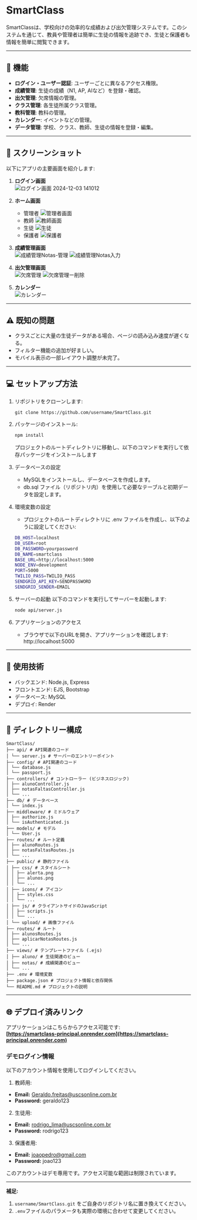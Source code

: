 # SmartClass

SmartClassは、学校向けの効率的な成績および出欠管理システムです。このシステムを通じて、教員や管理者は簡単に生徒の情報を追跡でき、生徒と保護者も情報を簡単に閲覧できます。

---

## 📌 機能

- **ログイン・ユーザー認証**: ユーザーごとに異なるアクセス権限。
- **成績管理**: 生徒の成績（N1, AP, AIなど）を登録・確認。
- **出欠管理**: 欠席情報の管理。
- **クラス管理**: 各生徒所属クラス管理。
- **教科管理**: 教科の管理。
- **カレンダー**: イベントなどの管理。
- **データ管理**: 学校、クラス、教師、生徒の情報を登録・編集。

---

## 📸 スクリーンショット

以下にアプリの主要画面を紹介します:

1. **ログイン画面**  
   ![ログイン画面 2024-12-03 141012](https://github.com/user-attachments/assets/33d1e07b-1962-4b1e-a1bf-3ccd5528356e)

2. **ホーム画面**  
   - 管理者
   ![管理者画面](public/upload/管理者画面.png)
   - 教師
   ![教師画面](public/upload/教師画面.png)
   - 生徒
   ![生徒](public/upload/生徒.png)
   - 保護者
   ![保護者](public/upload/保護者.png)

3. **成績管理画面**  
   ![成績管理Notas-管理](https://github.com/user-attachments/assets/c15b5a6d-0742-4165-a72f-ab7d3c531897)
   ![成績管理Notas入力](https://github.com/user-attachments/assets/cdbd6928-043e-4197-b41e-479e69968f7e)

4. **出欠管理画面**  
   ![欠席管理](public/upload/欠席管理.png)
   ![欠席管理ー削除](public/upload/欠席管理ー削除.png)

5. **カレンダー**  
   ![カレンダー](public/upload/カレンダー.png)
---

## ⚠️ 既知の問題

   - クラスごとに大量の生徒データがある場合、ページの読み込み速度が遅くなる。
   - フィルター機能の追加が好ましい。
   - モバイル表示の一部レイアウト調整が未完了。

---

## 💻 セットアップ方法

1. リポジトリをクローンします:
   ```
   git clone https://github.com/username/SmartClass.git
   ```

2. パッケージのインストール:
   ```bash
   npm install
   ```

   プロジェクトのルートディレクトリに移動し、以下のコマンドを実行して依存パッケージをインストールします

3. データベースの設定
   - MySQLをインストールし、データベースを作成します。
   - db.sql ファイル（リポジトリ内）を使用して必要なテーブルと初期データを設定します。

4. 環境変数の設定
   - プロジェクトのルートディレクトリに .env ファイルを作成し、以下のように設定してください:
   ```bash
   DB_HOST=localhost
   DB_USER=root
   DB_PASSWORD=yourpassword
   DB_NAME=smartclass
   BASE_URL=http://localhost:5000
   NODE_ENV=development
   PORT=5000
   TWILIO_PASS=TWILIO_PASS
   SENDGRID_API_KEY=SENDPASSWORD
   SENDGRID_SENDER=EMAIL
   ```

5. サーバーの起動
   以下のコマンドを実行してサーバーを起動します:
   ```bash
   node api/server.js
   ```

6. アプリケーションのアクセス
   - ブラウザで以下のURLを開き、アプリケーションを確認します:
   http://localhost:5000

---

## 🔧 使用技術
   - バックエンド: Node.js, Express
   - フロントエンド: EJS, Bootstrap
   - データベース: MySQL
   - デプロイ: Render

---

## 📂 ディレクトリー構成
   ```
   SmartClass/
   ├── api/ # API関連のコード 
   │ └── server.js # サーバーのエントリーポイント
   ├── config/ # API関連のコード 
   │ └── database.js
   │ └── passport.js
   ├── controllers/ # コントローラー (ビジネスロジック) 
   │ ├── alunoController.js
   │ ├── notasFaltasController.js
   │ └── ...
   ├── db/ # データベース
   │ └── index.js
   ├── middleware/ # ミドルウェア
   │ ├── authorize.js
   │ └── isAuthenticated.js
   ├── models/ # モデル
   │ └── User.js
   ├── routes/ # ルート定義
   │ ├── alunoRoutes.js
   │ ├── notasFaltasRoutes.js
   │ └── ...
   ├── public/ # 静的ファイル
   │ ├── css/ # スタイルシート
   │ │ ├── alerta.png
   │ │ ├── alunos.png
   │ │ └── ...
   │ ├── icons/ # アイコン
   │ │ ├── styles.css
   │ │ └── ...
   │ ├── js/ # クライアントサイドのJavaScript
   │ │ ├── scripts.js
   │ │ └── ...
   │ └── upload/ # 画像ファイル
   ├── routes/ # ルート
   │ ├── alunosRoutes.js
   │ ├── aplicarNotasRoutes.js
   │ └── ...
   ├── views/ # テンプレートファイル (.ejs)
   │ ├── aluno/ # 生徒関連のビュー
   │ ├── notas/ # 成績関連のビュー
   │ └── ...
   ├── .env # 環境変数
   ├── package.json # プロジェクト情報と依存関係
   └── README.md # プロジェクトの説明
   ```

---


## 🌐 デプロイ済みリンク
アプリケーションはこちらからアクセス可能です:  
**[https://smartclass-principal.onrender.com](https://smartclass-principal.onrender.com)**

### デモログイン情報
   以下のアカウント情報を使用してログインしてください。
   1. 教師用:
   - **Email:** Geraldo.freitas@uscsonline.com.br
   - **Password:** geraldo123
   2. 生徒用:
   - **Email:** rodrigo_lima@uscsonline.com.br
   - **Password:** rodrigo123
   3. 保護者用: 
   - **Email:** joaopedro@gmail.com
   - **Password:** joao123

   このアカウントはデモ専用です。アクセス可能な範囲は制限されています。

---

**補足:**
1. `username/SmartClass.git` をご自身のリポジトリ名に置き換えてください。
2. `.env`ファイルのパラメータも実際の環境に合わせて変更してください。



